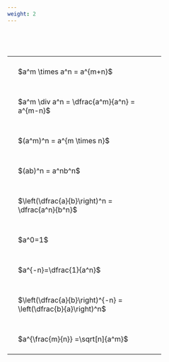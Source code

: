 ```yaml
---
weight: 2
---
```


#  
<br>
<style type="text/css">
#T_16808 th.col_heading {
  text-align: left;
  font-size: 1em;
}
#T_16808 td {
  text-align: left;
  font-size: 1em;
  padding: 1.5em;
}
#T_16808_row0_col0, #T_16808_row1_col0, #T_16808_row2_col0, #T_16808_row3_col0, #T_16808_row4_col0, #T_16808_row5_col0, #T_16808_row6_col0, #T_16808_row7_col0, #T_16808_row8_col0 {
  width: 300px;
  white-space: pre-wrap;
}
</style>
<table id="T_16808">
  <thead>
  </thead>
  <tbody>
    <tr>
      <td id="T_16808_row0_col0" class="data row0 col0" >$a^m \times a^n = a^{m+n}$</td>
    </tr>
    <tr>
      <td id="T_16808_row1_col0" class="data row1 col0" >$a^m \div a^n = \dfrac{a^m}{a^n} = a^{m-n}$</td>
    </tr>
    <tr>
      <td id="T_16808_row2_col0" class="data row2 col0" >$(a^m)^n = a^{m \times n}$</td>
    </tr>
    <tr>
      <td id="T_16808_row3_col0" class="data row3 col0" >$(ab)^n = a^nb^n$</td>
    </tr>
    <tr>
      <td id="T_16808_row4_col0" class="data row4 col0" >$\left(\dfrac{a}{b}\right)^n = \dfrac{a^n}{b^n}$</td>
    </tr>
    <tr>
      <td id="T_16808_row5_col0" class="data row5 col0" >$a^0=1$</td>
    </tr>
    <tr>
      <td id="T_16808_row6_col0" class="data row6 col0" >$a^{-n}=\dfrac{1}{a^n}$</td>
    </tr>
    <tr>
      <td id="T_16808_row7_col0" class="data row7 col0" >$\left(\dfrac{a}{b}\right)^{-n} = \left(\dfrac{b}{a}\right)^n$</td>
    </tr>
    <tr>
      <td id="T_16808_row8_col0" class="data row8 col0" >$a^{\frac{m}{n}} =\sqrt[n]{a^m}$</td>
    </tr>
  </tbody>
</table>
